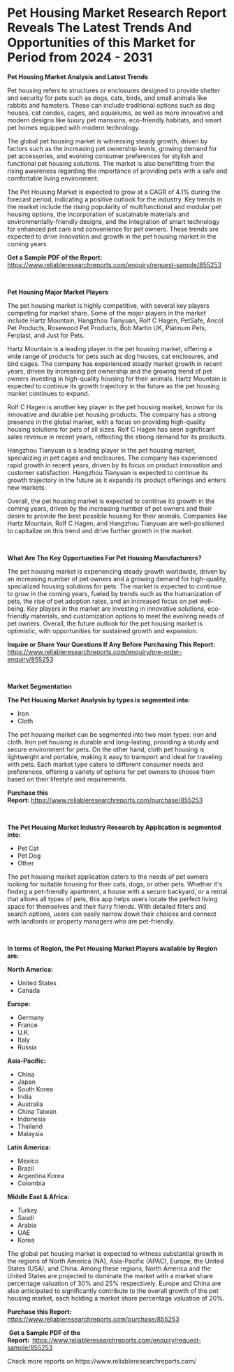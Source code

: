 <p><h1>Pet Housing Market Research Report Reveals The Latest Trends And Opportunities of this Market for Period from 2024 - 2031</h1></p><p><strong>Pet Housing Market Analysis and Latest Trends</strong></p>
<p><p>Pet housing refers to structures or enclosures designed to provide shelter and security for pets such as dogs, cats, birds, and small animals like rabbits and hamsters. These can include traditional options such as dog houses, cat condos, cages, and aquariums, as well as more innovative and modern designs like luxury pet mansions, eco-friendly habitats, and smart pet homes equipped with modern technology.</p><p>The global pet housing market is witnessing steady growth, driven by factors such as the increasing pet ownership levels, growing demand for pet accessories, and evolving consumer preferences for stylish and functional pet housing solutions. The market is also benefitting from the rising awareness regarding the importance of providing pets with a safe and comfortable living environment.</p><p>The Pet Housing Market is expected to grow at a CAGR of 4.1% during the forecast period, indicating a positive outlook for the industry. Key trends in the market include the rising popularity of multifunctional and modular pet housing options, the incorporation of sustainable materials and environmentally-friendly designs, and the integration of smart technology for enhanced pet care and convenience for pet owners. These trends are expected to drive innovation and growth in the pet housing market in the coming years.</p></p>
<p><strong>Get a Sample PDF of the Report:&nbsp;</strong> <a href="https://www.reliableresearchreports.com/enquiry/request-sample/855253">https://www.reliableresearchreports.com/enquiry/request-sample/855253</a></p>
<p>&nbsp;</p>
<p><strong>Pet Housing Major Market Players</strong></p>
<p><p>The pet housing market is highly competitive, with several key players competing for market share. Some of the major players in the market include Hartz Mountain, Hangzhou Tianyuan, Rolf C Hagen, PetSafe, Ancol Pet Products, Rosewood Pet Products, Bob Martin UK, Platinum Pets, Ferplast, and Just for Pets. </p><p>Hartz Mountain is a leading player in the pet housing market, offering a wide range of products for pets such as dog houses, cat enclosures, and bird cages. The company has experienced steady market growth in recent years, driven by increasing pet ownership and the growing trend of pet owners investing in high-quality housing for their animals. Hartz Mountain is expected to continue its growth trajectory in the future as the pet housing market continues to expand.</p><p>Rolf C Hagen is another key player in the pet housing market, known for its innovative and durable pet housing products. The company has a strong presence in the global market, with a focus on providing high-quality housing solutions for pets of all sizes. Rolf C Hagen has seen significant sales revenue in recent years, reflecting the strong demand for its products.</p><p>Hangzhou Tianyuan is a leading player in the pet housing market, specializing in pet cages and enclosures. The company has experienced rapid growth in recent years, driven by its focus on product innovation and customer satisfaction. Hangzhou Tianyuan is expected to continue its growth trajectory in the future as it expands its product offerings and enters new markets.</p><p>Overall, the pet housing market is expected to continue its growth in the coming years, driven by the increasing number of pet owners and their desire to provide the best possible housing for their animals. Companies like Hartz Mountain, Rolf C Hagen, and Hangzhou Tianyuan are well-positioned to capitalize on this trend and drive further growth in the market.</p></p>
<p>&nbsp;</p>
<p><strong>What Are The Key Opportunities For Pet Housing Manufacturers?</strong></p>
<p><p>The pet housing market is experiencing steady growth worldwide, driven by an increasing number of pet owners and a growing demand for high-quality, specialized housing solutions for pets. The market is expected to continue to grow in the coming years, fueled by trends such as the humanization of pets, the rise of pet adoption rates, and an increased focus on pet well-being. Key players in the market are investing in innovative solutions, eco-friendly materials, and customization options to meet the evolving needs of pet owners. Overall, the future outlook for the pet housing market is optimistic, with opportunities for sustained growth and expansion.</p></p>
<p><strong>Inquire or Share Your Questions If Any Before Purchasing This Report:</strong> <a href="https://www.reliableresearchreports.com/enquiry/pre-order-enquiry/855253">https://www.reliableresearchreports.com/enquiry/pre-order-enquiry/855253</a></p>
<p>&nbsp;</p>
<p><strong>Market Segmentation</strong></p>
<p><strong>The Pet Housing Market Analysis by types is segmented into:</strong></p>
<p><ul><li>Iron</li><li>Cloth</li></ul></p>
<p><p>The pet housing market can be segmented into two main types: iron and cloth. Iron pet housing is durable and long-lasting, providing a sturdy and secure environment for pets. On the other hand, cloth pet housing is lightweight and portable, making it easy to transport and ideal for traveling with pets. Each market type caters to different consumer needs and preferences, offering a variety of options for pet owners to choose from based on their lifestyle and requirements.</p></p>
<p><strong>Purchase this Report:&nbsp;</strong><a href="https://www.reliableresearchreports.com/purchase/855253">https://www.reliableresearchreports.com/purchase/855253</a></p>
<p>&nbsp;</p>
<p><strong>The Pet Housing Market Industry Research by Application is segmented into:</strong></p>
<p><ul><li>Pet Cat</li><li>Pet Dog</li><li>Other</li></ul></p>
<p><p>The pet housing market application caters to the needs of pet owners looking for suitable housing for their cats, dogs, or other pets. Whether it's finding a pet-friendly apartment, a house with a secure backyard, or a rental that allows all types of pets, this app helps users locate the perfect living space for themselves and their furry friends. With detailed filters and search options, users can easily narrow down their choices and connect with landlords or property managers who are pet-friendly.</p></p>
<p>&nbsp;</p>
<p><strong>In terms of Region, the Pet Housing Market Players available by Region are:</strong></p>
<p>
    <p> <strong> North America: </strong>
        <ul>
            <li>United States</li>
            <li>Canada</li>
        </ul>
        </p> 
    <p> <strong> Europe: </strong>
        <ul>
            <li>Germany</li>
            <li>France</li>
            <li>U.K.</li>
            <li>Italy</li>
            <li>Russia</li>
        </ul>
        </p> 
    <p> <strong> Asia-Pacific: </strong>
        <ul>
            <li>China</li>
            <li>Japan</li>
            <li>South Korea</li>
            <li>India</li>
            <li>Australia</li>
            <li>China Taiwan</li>
            <li>Indonesia</li>
            <li>Thailand</li>
            <li>Malaysia</li>
        </ul>
        </p> 
    <p> <strong> Latin America: </strong>
        <ul>
            <li>Mexico</li>
            <li>Brazil</li>
            <li>Argentina Korea</li>
            <li>Colombia</li>
        </ul>
        </p> 
    <p> <strong> Middle East & Africa: </strong>
        <ul>
            <li>Turkey</li>
            <li>Saudi</li>
            <li>Arabia</li>
            <li>UAE</li>
            <li>Korea</li>
        </ul>
    </p>
    </p>
<p><p>The global pet housing market is expected to witness substantial growth in the regions of North America (NA), Asia-Pacific (APAC), Europe, the United States (USA), and China. Among these regions, North America and the United States are projected to dominate the market with a market share percentage valuation of 30% and 25% respectively. Europe and China are also anticipated to significantly contribute to the overall growth of the pet housing market, each holding a market share percentage valuation of 20%.</p></p>
<p><strong>Purchase this Report: </strong><a href="https://www.reliableresearchreports.com/purchase/855253">https://www.reliableresearchreports.com/purchase/855253</a></p>
<p>&nbsp;<strong>Get a Sample PDF of the Report:&nbsp;&nbsp;</strong><a href="https://www.reliableresearchreports.com/enquiry/request-sample/855253">https://www.reliableresearchreports.com/enquiry/request-sample/855253</a></p>
<p><strong></strong></p>
<p>Check more reports on https://www.reliableresearchreports.com/</p>